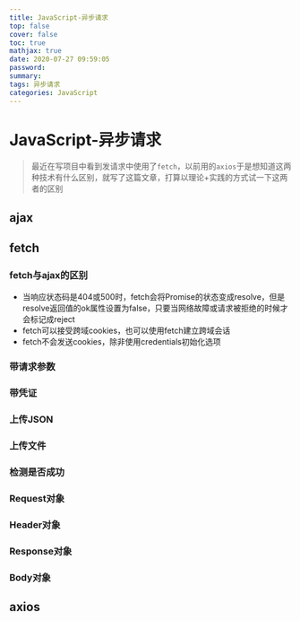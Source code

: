 ```yaml
---
title: JavaScript-异步请求
top: false
cover: false
toc: true
mathjax: true
date: 2020-07-27 09:59:05
password:
summary: 
tags: 异步请求
categories: JavaScript
---
```


# JavaScript-异步请求

> 最近在写项目中看到发请求中使用了`fetch`，以前用的`axios`于是想知道这两种技术有什么区别，就写了这篇文章，打算以理论+实践的方式试一下这两者的区别

## ajax

## fetch

### fetch与ajax的区别

+ 当响应状态码是404或500时，fetch会将Promise的状态变成resolve，但是resolve返回值的ok属性设置为false，只要当网络故障或请求被拒绝的时候才会标记成reject
+ fetch可以接受跨域cookies，也可以使用fetch建立跨域会话
+ fetch不会发送cookies，除非使用credentials初始化选项

### 带请求参数

### 带凭证

### 上传JSON

### 上传文件

### 检测是否成功

### Request对象

### Header对象

### Response对象

### Body对象

## axios

